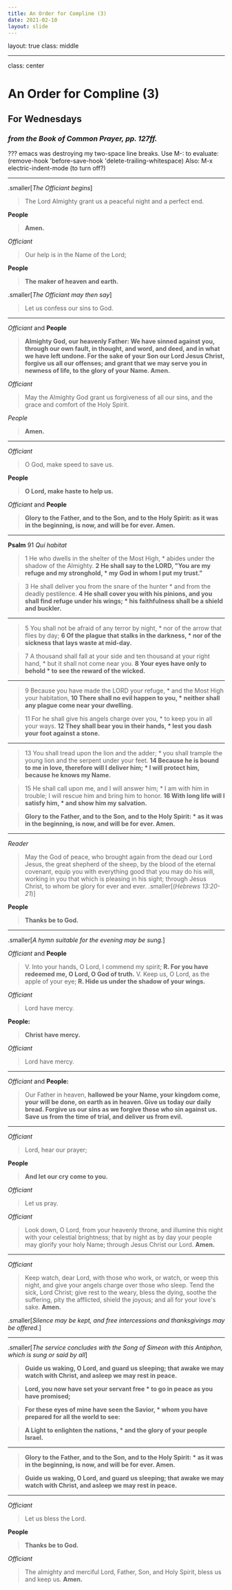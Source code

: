 ```yaml
---
title: An Order for Compline (3)
date: 2021-02-10
layout: slide
---
```

layout: true
class: middle

---
class: center
# An Order for Compline (3)
## For Wednesdays
### _from the Book of Common Prayer, pp. 127ff._
???
emacs was destroying my two-space line breaks.
Use M-: to evaluate:
(remove-hook 'before-save-hook 'delete-trailing-whitespace)
Also: M-x electric-indent-mode (to turn off?)

---
.smaller[*The Officiant begins*]
> The Lord Almighty grant us a peaceful night and a perfect end.

**People**
> **Amen.**

*Officiant*
> Our help is in the Name of the Lord;

**People**
> **The maker of heaven and earth.**

.smaller[*The Officiant may then say*]
> Let us confess our sins to God.

---
_Officiant_ and **People**
> **Almighty God, our heavenly Father:
We have sinned against you,
through our own fault,
in thought, and word, and deed,
and in what we have left undone.
For the sake of your Son our Lord Jesus Christ,
forgive us all our offenses;
and grant that we may serve you
in newness of life,
to the glory of your Name.  Amen.**

*Officiant*
> May the Almighty God grant us forgiveness of all our sins, and the grace and comfort of the Holy Spirit.

_People_
> **Amen.**

---
_Officiant_
> O God, make speed to save us.

**People**
> **O Lord, make haste to help us.**

_Officiant_ and **People**
> **Glory to the Father, and to the Son, and to the Holy Spirit:  as it was in the beginning, is now, and will be for ever.  Amen.**

---
**Psalm** 91
_Qui habitat_

> 1	He who dwells in the shelter of the Most High, \*
abides under the shadow of the Almighty.
> **2	He shall say to the LORD,
"You are my refuge and my stronghold, \*
my God in whom I put my trust."**

> 3	He shall deliver you from the snare of the hunter \*
and from the deadly pestilence.
> **4	He shall cover you with his pinions,
and you shall find refuge under his wings; \*
his faithfulness shall be a shield and buckler.**

---
> 5	You shall not be afraid of any terror by night, \*
nor of the arrow that flies by day;
> **6	Of the plague that stalks in the darkness, \*
nor of the sickness that lays waste at mid-day.**

> 7	A thousand shall fall at your side
and ten thousand at your right hand, \*
but it shall not come near you.
> **8	Your eyes have only to behold \*
to see the reward of the wicked.**

---
> 9	Because you have made the LORD your refuge, \*
and the Most High your habitation,
> **10	There shall no evil happen to you, \*
neither shall any plague come near your dwelling.**

> 11	For he shall give his angels charge over you, \*
to keep you in all your ways.
> **12	They shall bear you in their hands, \*
lest you dash your foot against a stone.**

---
> 13	You shall tread upon the lion and the adder; \*
you shall trample the young lion and the serpent under your feet.
> **14	Because he is bound to me in love,
therefore will I deliver him; \*
I will protect him, because he knows my Name.**

> 15	He shall call upon me, and I will answer him; \*
I am with him in trouble;
I will rescue him and bring him to honor.
> **16	With long life will I satisfy him, \*
and show him my salvation.**

> **Glory to the Father, and to the Son,
and to the Holy Spirit: \*
> as it was in the beginning, is now,
and will be for ever. Amen.**


---
_Reader_
> May the God of peace, who brought again from the dead our Lord Jesus, the great shepherd of the sheep, by the blood of the eternal covenant, equip you with everything good that you may do his will, working in you that which is pleasing in his sight; through Jesus Christ, to whom be glory for ever and ever.
.smaller[(_Hebrews 13:20-21_)]

**People**
> **Thanks be to God.**

---
.smaller[_A hymn suitable for the evening may be sung._]

_Officiant_ and **People**
> V.  Into your hands, O Lord, I commend my spirit;
> **R.  For you have redeemed me, O Lord,
O God of truth.**
> V.  Keep us, O Lord, as the apple of your eye;
> **R.  Hide us under the shadow of your wings.**

_Officiant_
> Lord have mercy.

**People:**
> **Christ have mercy.**

_Officiant_
> Lord have mercy.

---
_Officiant_ and **People:**
> Our Father in heaven,
**hallowed be your Name,
your kingdom come,
your will be done,
on earth as in heaven.
Give us today our daily bread.
Forgive us our sins
as we forgive those
who sin against us.
Save us from the time of trial,
and deliver us from evil.**

---
_Officiant_
> Lord, hear our prayer;

**People**
> **And let our cry come to you.**

_Officiant_
> Let us pray.

_Officiant_

> Look down, O Lord, from your heavenly throne, and illumine this night with your celestial brightness; that by night as by day your people may glorify your holy Name; through Jesus Christ our Lord.  **Amen.**

---
_Officiant_
> Keep watch, dear Lord, with those who work, or watch, or weep this night, and give your angels charge over those who sleep.  Tend the sick, Lord Christ; give rest to the weary, bless the dying, soothe the suffering, pity the afflicted, shield the joyous; and all for your love's sake.  **Amen.**

.smaller[_Silence may be kept, and free intercessions and thanksgivings may be offered._]

---
.smaller[_The service concludes with the Song of Simeon with this Antiphon, which is sung or said by all_]

> **Guide us waking, O Lord, and guard us sleeping;
that awake we may watch with Christ, and asleep we may rest in peace.**

> **Lord, you now have set your servant free \*
 to go in peace as you have promised;**

> **For these eyes of mine have seen the Savior, \*
 whom you have prepared for all the world to see:**

> **A Light to enlighten the nations, \*
 and the glory of your people Israel.**

---
> **Glory to the Father, and to the Son,
and to the Holy Spirit: \*
 as it was in the beginning, is now,
 and will be for ever.  Amen.**

> **Guide us waking, O Lord, and guard us sleeping;
that awake we may watch with Christ, and asleep we may rest in peace.**

---
_Officiant_
> Let us bless the Lord.

**People**
> **Thanks be to God.**

_Officiant_

> The almighty and merciful Lord, Father, Son, and Holy Spirit, bless us and keep us.  **Amen.**
